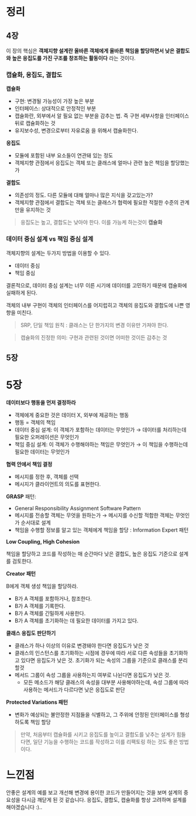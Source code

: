 # 정리

## 4장

이 장의 핵심은 **객체지향 설계란 올바른 객체에게 올바른 책임을 할당하면서 낮은 결합도와 높은 응집도를 가진 구조를 창조하는 활동이다** 라는 것이다.

### 캡슐화, 응집도, 결합도

**캡슐화**

- 구현: 변경될 가능성이 가장 높은 부분
- 인터페이스: 상대적으로 안정적인 부분
- 캡슐화란, 외부에서 알 필요 없는 부분을 감추는 법. 즉 구현 세부사항을 인터페이스 뒤로 캡슐화하는 것
- 유지보수성, 변경으로부터 자유로움 을 위해서 캡슐화한다.

**응집도**

- 모듈에 포함된 내부 요소들이 연관돼 있는 정도
- 객체지향 관점에서 응집도는 객체 또는 클래스에 얼마나 관련 높은 책임을 할당했는가

**결합도**

- 의존성의 정도. 다른 모듈에 대해 얼마나 많은 지식을 갖고있는가?
- 객체지향 관점에서 결합도는 객체 또는 클래스가 협력에 필요한 적절한 수준의 관계만을 유지하는 것

> 응집도는 높고, 결합도는 낮아야 한다. 이를 가능케 하는것이 **캡슐화**
> 

### 데이터 중심 설계 vs 책임 중심 설계

객체지향의 설계는 두가지 방법을 이용할 수 있다.

- 데이터 중심
- 책임 중심

결론적으로, 데이터 중심 설계는 너무 이른 시기에 데이터를 고민하기 때문에 캡슐화에 실패하게 된다.

객체의 내부 구현이 객체의 인터페이스를 어지럽히고 객체의 응집도와 결합도에 나쁜 영향을 미친다.

> SRP, 단일 책임 원칙 : 클래스는 단 한가지의 변경 이유만 가져야 한다.

> 캡슐화의 진정한 의미: 구현과 관련된 것이면 어떠한 것이든 감추는 것

## 5장

# 5장

**데이터보다 행동을 먼저 결정하라**

- 객체에게 중요한 것은 데이터 X, 외부에 제공하는 행동
- 행동 = 객체의 책임
- 데이터 중심 설계: 이 객체가 포함하는 데이터는 무엇인가 → 데이터를 처리하는데 필요한 오퍼레이션은 무엇인가
- 책임 중심 설계: 이 객체가 수행해야하는 책임은 무엇인가 → 이 책임을 수행하는데 필요한 데이터는 무엇인가

**협력 안에서 책임 결정**

- 메시지를 정한 후, 객체를 선택
- 메시지가 클라이언트의 의도를 표현한다.

**GRASP** 패턴: 

- General Responsibility Assignment Software Pattern
- 메시지를 전송할 객체는 무엇을 원하는가 → 메시지를 수신할 적합한 객체는 무엇인가 순서대로 설계
- 책임을 수행할 정보를 알고 있는 객체에게 책임을 할당 : Information Expert 패턴

**Low Coupling, High Cohesion**

책임을 할당하고 코드를 작성하는 매 순간마다 낮은 결합도, 높은 응집도 기준으로 설계를 검토한다.

**Creator 패턴**

B에게 객체 생성 책임을 할당하라.

- B가 A 객체를 포함하거나, 참조한다.
- B가 A 객체를 기록한다.
- B가 A 객체를 긴밀하게 사용한다.
- B가 A 객체를 초기화하는 데 필요한 데이터를 가지고 있다.

**클래스 응집도 판단하기**

- 클래스가 하나 이상의 이유로 변경돼야 한다면 응집도가 낮은 것
- 클래스의 인스턴스를 초기화하는 시점에 경우에 따라 서로 다른 속성들을 초기화하고 있다면 응집도가 낮은 것. 초기화가 되는 속성의 그룹을 기준으로 클래스를 분리할것
- 메서드 그룹이 속성 그룹을 사용하는지 여부로 나뉜다면 응집도가 낮은 것.
    - 모든 메소드가 해당 클래스의 속성을 대부분 사용해야하는데, 속성 그룹에 따라 사용하는 메서드가 다르다면 낮은 응집도로 판단

**Protected Variations 패턴**

- 변화가 예상되는 불안정한 지점들을 식별하고, 그 주위에 안정된 인터페이스를 형성하도록 책임 할당

> 만약, 처음부터 캡슐화를 시키고 응집도를 높이고 결합도를 낮추는 설계가 힘들다면, 일단 기능을 수행하는 코드를 작성하고 이를 리팩토링 하는 것도 좋은 방법이다.

# 느낀점

안좋은 설계의 예를 보고 개선해 변경에 용이한 코드가 만들어지는 것을 보며 설계의 중요성을 다시금 깨닫게 된 것 같습니다.
응집도, 결합도, 캡슐화를 항상 고려하며 설계를 해야겠습니다 :)..
